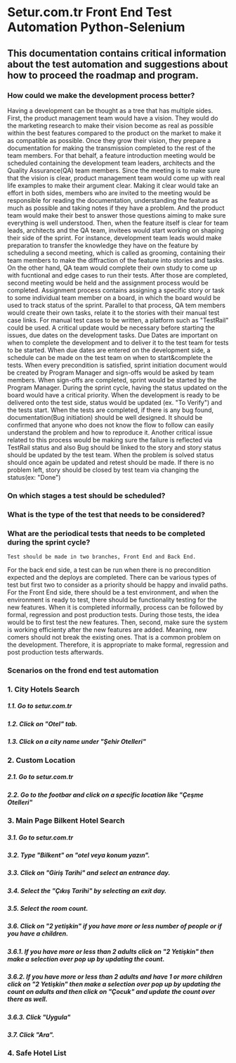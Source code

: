# Setur.com.tr Front End Test Automation Python-Selenium
## This documentation contains critical information about the test automation and suggestions about how to proceed the roadmap and program.

### How could we make the development process better?

  Having a development can be thought as a tree that has multiple sides. First, the product management team would have a vision. They would do the marketing research to make their vision become as real as possible within the best features compared to the product on the market to make it as compatible as possible. Once they grow their vision, they prepare a documentation for making the transmission completed to the rest of the team members. For that behalf, a feature introduction meeting would be scheduled containing the development team leaders, architects and the Quality Assurance(QA) team members. Since the meeting is to make sure that the vision is clear, product management team would come up with real life examples to make their argument clear. Making it clear would take an effort in both sides, members who are invited to the meeting would be responsible for reading the documentation, understanding the feature as much as possible and taking notes if they have a problem. And the product team would make their best to answer those questions aiming to make sure everything is well understood. Then, when the feature itself is clear for team leads, architects and the QA team, invitees would start working on shaping their side of the sprint. For instance, development team leads would make preparation to transfer the knowledge they have on the feature by scheduling a second meeting, which is called as grooming, containing their team members to make the diffraction of the feature into stories and tasks. On the other hand, QA team would complete their own study to come up with fucntional and edge cases to run their tests. After those are completed, second meeting would be held and the assignment process would be completed. Assignment process contains assigning a specific story or task to some individual team member on a board, in which the board would be used to track status of the sprint. Parallel to that process, QA tem members would create their own tasks, relate it to the stories with their manual test case links. For manual test cases to be written, a platform such as "TestRail" could be used. A critical update would be necessary before starting the issues, due dates on the development tasks. Due Dates are important on when to complete the development and to deliver it to the test team for tests to be started. When due dates are entered on the development side, a schedule can be made on the test team on when to start&complete the tests. When every precondition is satisfied, sprint initiation document would be created by Program Manager and sign-offs would be asked by team members. When sign-offs are completed, sprint would be started by the Program Manager. During the sprint cycle, having the status updated on the board would have a critical priority. When the development is ready to be delivered onto the test side, status would be updated (ex. "To Verify") and the tests start. When the tests are completed, if there is any bug found, documentation(Bug initiation) should be well designed. It should be confirmed that anyone who does not know the flow to follow can easily understand the problem and how to reproduce it. Another critical issue related to this process would be making sure the failure is reflected via TestRail status and also Bug should be linked to the story and story status should be updated by the test team. When the problem is solved status should once again be updated and retest should be made. If there is no problem left, story should be closed by test team via changing the status(ex: "Done")
  
 ### On which stages a test should be scheduled?
 ### What is the type of the test that needs to be considered?
 ### What are the periodical tests that needs to be completed during the sprint cycle?
  
    Test should be made in two branches, Front End and Back End.
For the back end side, a test can be run when there is no precondition expected and the deploys are completed. There can be various types of test but first two to consider as a priority should be happy and invalid paths.
For the Front End side, there should be a test environment, and when the environment is ready to test, there should be functionality testing for the new features.
When it is completed informally, process can be followed by formal, regression and post production tests.
During those tests, the idea would be to first test the new features. Then, second, make sure the system is working efficienty after the new features are added.
Meaning, new comers should not break the existing ones.
That is a common problem on the development. Therefore, it is appropriate to make formal, regression and post production tests afterwards.
    
 ### Scenarios on the frond end test automation
 ### 1. City Hotels Search
 ##### 1.1. Go to setur.com.tr
 ##### 1.2. Click on "Otel" tab.
 ##### 1.3. Click on a city name under "Şehir Otelleri"
 ### 2. Custom Location
 ##### 2.1. Go to setur.com.tr
 ##### 2.2. Go to the footbar and click on a specific location like "Çeşme Otelleri"
 ### 3. Main Page Bilkent Hotel Search
 ##### 3.1. Go to setur.com.tr
 ##### 3.2. Type "Bilkent" on "otel veya konum yazın".
 ##### 3.3. Click on "Giriş Tarihi" and select an entrance day.
 ##### 3.4. Select the "Çıkış Tarihi" by selecting an exit day.
 ##### 3.5. Select the room count.
 ##### 3.6. Click on "2 yetişkin" if you have more or less number of people or if you have a children. 
 ##### 3.6.1. If you have more or less than 2 adults click on "2 Yetişkin" then make a selection over pop up by updating the count.
 ##### 3.6.2. If you have more or less than 2 adults and have 1 or more children click on "2 Yetişkin" then make a selection over pop up by updating the count on adults and then click on "Çocuk" and update the count over there as well. 
 ##### 3.6.3. Click "Uygula"
 ##### 3.7. Click "Ara".
 ### 4. Safe Hotel List
 
    
    

